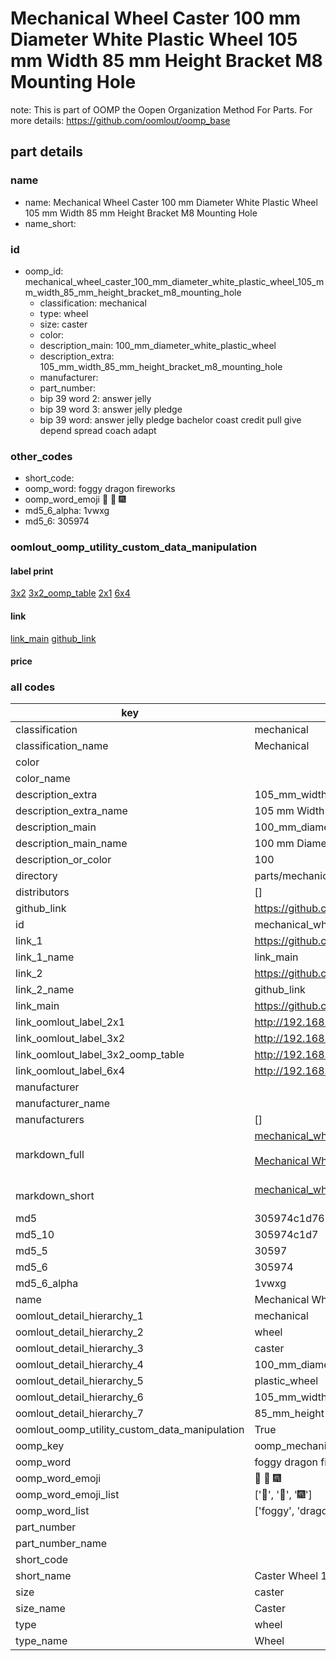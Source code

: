 # Mechanical Wheel Caster 100 mm Diameter White Plastic Wheel 105 mm Width 85 mm Height Bracket M8 Mounting Hole  

note: This is part of OOMP the Oopen Organization Method For Parts. For more details: https://github.com/oomlout/oomp_base

##  part details





### name
* name: Mechanical Wheel Caster 100 mm Diameter White Plastic Wheel 105 mm Width 85 mm Height Bracket M8 Mounting Hole
* name_short: 
### id
* oomp_id: mechanical_wheel_caster_100_mm_diameter_white_plastic_wheel_105_mm_width_85_mm_height_bracket_m8_mounting_hole
  * classification: mechanical
  * type: wheel
  * size: caster
  * color: 
  * description_main: 100_mm_diameter_white_plastic_wheel
  * description_extra: 105_mm_width_85_mm_height_bracket_m8_mounting_hole
  * manufacturer: 
  * part_number: 
  * bip 39 word 2: answer jelly
  * bip 39 word 3: answer jelly pledge
  * bip 39 word: answer jelly pledge bachelor coast credit pull give depend spread coach adapt

### other_codes
* short_code: 
* oomp_word: foggy dragon fireworks
* oomp_word_emoji :foggy: :dragon: :fireworks:
* md5_6_alpha: 1vwxg
* md5_6: 305974






### oomlout_oomp_utility_custom_data_manipulation
#### label print
[3x2](http://192.168.1.245:1112/?label=oomp%201vwxg)
[3x2_oomp_table](http://192.168.1.107:1112/?label=oomp%201vwxg)
[2x1](http://192.168.1.242:1112/?label=oomp%201vwxg)
[6x4](http://192.168.1.55:1112/?label=oomp%201vwxg)    

#### link

[link_main](https://github.com/oomlout/oomlout_oomp_current_version_messy/tree/main/parts/mechanical_wheel_caster_100_mm_diameter_white_plastic_wheel_105_mm_width_85_mm_height_bracket_m8_mounting_hole) [github_link](https://github.com/oomlout/oomlout_oomp_part_src/tree/main/parts/mechanical_wheel_caster_100_mm_diameter_white_plastic_wheel_105_mm_width_85_mm_height_bracket_m8_mounting_hole)                             

#### price







### all codes 
| key | value |  
| --- | --- |  
| classification | mechanical |  
| classification_name | Mechanical |  
| color |  |  
| color_name |  |  
| description_extra | 105_mm_width_85_mm_height_bracket_m8_mounting_hole |  
| description_extra_name | 105 mm Width 85 mm Height Bracket M8 Mounting Hole |  
| description_main | 100_mm_diameter_white_plastic_wheel |  
| description_main_name | 100 mm Diameter White Plastic Wheel |  
| description_or_color | 100 |  
| directory | parts/mechanical_wheel_caster_100_mm_diameter_white_plastic_wheel_105_mm_width_85_mm_height_bracket_m8_mounting_hole |  
| distributors | [] |  
| github_link | https://github.com/oomlout/oomlout_oomp_part_src/tree/main/parts/mechanical_wheel_caster_100_mm_diameter_white_plastic_wheel_105_mm_width_85_mm_height_bracket_m8_mounting_hole |  
| id | mechanical_wheel_caster_100_mm_diameter_white_plastic_wheel_105_mm_width_85_mm_height_bracket_m8_mounting_hole |  
| link_1 | https://github.com/oomlout/oomlout_oomp_current_version_messy/tree/main/parts/mechanical_wheel_caster_100_mm_diameter_white_plastic_wheel_105_mm_width_85_mm_height_bracket_m8_mounting_hole |  
| link_1_name | link_main |  
| link_2 | https://github.com/oomlout/oomlout_oomp_part_src/tree/main/parts/mechanical_wheel_caster_100_mm_diameter_white_plastic_wheel_105_mm_width_85_mm_height_bracket_m8_mounting_hole |  
| link_2_name | github_link |  
| link_main | https://github.com/oomlout/oomlout_oomp_current_version_messy/tree/main/parts/mechanical_wheel_caster_100_mm_diameter_white_plastic_wheel_105_mm_width_85_mm_height_bracket_m8_mounting_hole |  
| link_oomlout_label_2x1 | http://192.168.1.242:1112/?label=oomp%201vwxg |  
| link_oomlout_label_3x2 | http://192.168.1.245:1112/?label=oomp%201vwxg |  
| link_oomlout_label_3x2_oomp_table | http://192.168.1.107:1112/?label=oomp%201vwxg |  
| link_oomlout_label_6x4 | http://192.168.1.55:1112/?label=oomp%201vwxg |  
| manufacturer |  |  
| manufacturer_name |  |  
| manufacturers | [] |  
| markdown_full | [mechanical_wheel_caster_100_mm_diameter_white_plastic_wheel_105_mm_width_85_mm_height_bracket_m8_mounting_hole](https://github.com/oomlout/oomlout_oomp_current_version_messy/tree/main/parts/mechanical_wheel_caster_100_mm_diameter_white_plastic_wheel_105_mm_width_85_mm_height_bracket_m8_mounting_hole)<br>[](https://github.com/oomlout/oomlout_oomp_current_version_messy/tree/main/parts/mechanical_wheel_caster_100_mm_diameter_white_plastic_wheel_105_mm_width_85_mm_height_bracket_m8_mounting_hole)<br>[Mechanical Wheel Caster 100 Mm Diameter White Plastic Wheel 105 Mm Width 85 Mm Height Bracket M8 Mounting Hole](https://github.com/oomlout/oomlout_oomp_current_version_messy/tree/main/parts/mechanical_wheel_caster_100_mm_diameter_white_plastic_wheel_105_mm_width_85_mm_height_bracket_m8_mounting_hole)<br><br> |  
| markdown_short | [mechanical_wheel_caster_100_mm_diameter_white_plastic_wheel_105_mm_width_85_mm_height_bracket_m8_mounting_hole](https://github.com/oomlout/oomlout_oomp_current_version_messy/tree/main/parts/mechanical_wheel_caster_100_mm_diameter_white_plastic_wheel_105_mm_width_85_mm_height_bracket_m8_mounting_hole)<br><br> |  
| md5 | 305974c1d76275a8cc1661134d1df04d |  
| md5_10 | 305974c1d7 |  
| md5_5 | 30597 |  
| md5_6 | 305974 |  
| md5_6_alpha | 1vwxg |  
| name | Mechanical Wheel Caster 100 mm Diameter White Plastic Wheel 105 mm Width 85 mm Height Bracket M8 Mounting Hole |  
| oomlout_detail_hierarchy_1 | mechanical |  
| oomlout_detail_hierarchy_2 | wheel |  
| oomlout_detail_hierarchy_3 | caster |  
| oomlout_detail_hierarchy_4 | 100_mm_diameter_white |  
| oomlout_detail_hierarchy_5 | plastic_wheel |  
| oomlout_detail_hierarchy_6 | 105_mm_width |  
| oomlout_detail_hierarchy_7 | 85_mm_height |  
| oomlout_oomp_utility_custom_data_manipulation | True |  
| oomp_key | oomp_mechanical_wheel_caster_100_mm_diameter_white_plastic_wheel_105_mm_width_85_mm_height_bracket_m8_mounting_hole |  
| oomp_word | foggy dragon fireworks |  
| oomp_word_emoji | :foggy: :dragon: :fireworks: |  
| oomp_word_emoji_list | [':foggy:', ':dragon:', ':fireworks:'] |  
| oomp_word_list | ['foggy', 'dragon', 'fireworks'] |  
| part_number |  |  
| part_number_name |  |  
| short_code |  |  
| short_name | Caster Wheel 100mm White |  
| size | caster |  
| size_name | Caster |  
| type | wheel |  
| type_name | Wheel |  
